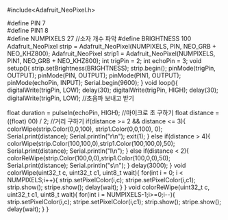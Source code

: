 #include<Adafruit_NeoPixel.h>

#define PIN 7  
#define PIN1 8  
#define NUMPIXELS 27 //소자 개수 파악
#define BRIGHTNESS 100
Adafruit_NeoPixel strip = Adafruit_NeoPixel(NUMPIXELS, PIN, NEO_GRB + NEO_KHZ800);
Adafruit_NeoPixel strip1 = Adafruit_NeoPixel(NUMPIXELS, PIN1, NEO_GRB + NEO_KHZ800);
int trigPin = 2;
int echoPin = 3;
void setup(){ 
  strip.setBrightness(BRIGHTNESS);
  strip.begin();
  pinMode(trigPin, OUTPUT);
  pinMode(PIN, OUTPUT);
  pinMode(PIN1, OUTPUT);
  pinMode(echoPin, INPUT);
  Serial.begin(9600);
}
void loop(){
  digitalWrite(trigPin, LOW);
  delay(30);
  digitalWrite(trigPin, HIGH);
  delay(30);
  digitalWrite(trigPin, LOW); //초음파 보내고 받기
  
  float duration = pulseIn(echoPin, HIGH); //마이크로 초 구하기
  float distance = ((float)            00) / 2; //거리 구하기
  if(distance >= 2 && distance <= 3){
    colorWipe(strip.Color(0,0,100), strip1.Color(0,0,100), 0);
    Serial.print(distance);
    Serial.println("r\n");
    exit(1);
  }
  else if(distance > 4){
    colorWipe(strip.Color(100,100,0),strip1.Color(100,100,0),50);
    Serial.print(distance);
    Serial.println("l\n");
  }
  else if(distance < 2){
    colorReWipe(strip.Color(100,0,0),strip1.Color(100,0,0),50);
    Serial.print(distance);
    Serial.println("s\n");
  }
  delay(3000);
}
void colorWipe(uint32_t c, uint32_t c1, uint8_t wait){
  for(int i = 0; i < NUMPIXELS;i++){
    strip.setPixelColor(i,c);
    stripe.setPixelColor(i,c1);
    strip.show();
    stripe.show();
    delay(wait);
  }
}
void colorReWipe(uint32_t c, uint32_t c1, uint8_t wait){
  for(int i = NUMPIXELS-1;i>=0;i--){
    strip.setPixelColor(i,c);
    stripe.setPixelColor(i,c1);
    strip.show();
    stripe.show();
    delay(wait);
  }
}
